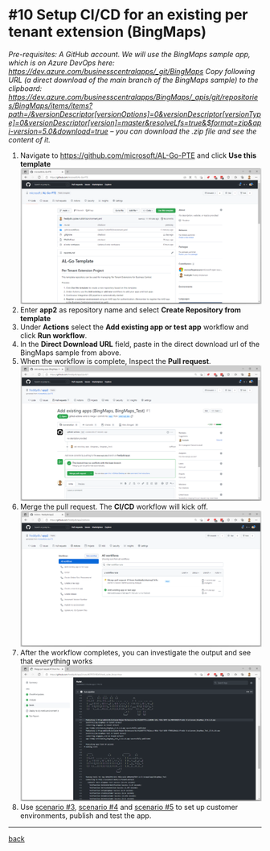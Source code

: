 # #10 Setup CI/CD for an existing per tenant extension (BingMaps)
*Pre-requisites: A GitHub account.
We will use the BingMaps sample app, which is on Azure DevOps here: https://dev.azure.com/businesscentralapps/_git/BingMaps
Copy following URL (a direct download of the main branch of the BingMaps sample) to the clipboard: https://dev.azure.com/businesscentralapps/BingMaps/_apis/git/repositories/BingMaps/items/items?path=/&versionDescriptor[versionOptions]=0&versionDescriptor[versionType]=0&versionDescriptor[version]=master&resolveLfs=true&$format=zip&api-version=5.0&download=true – you can download the .zip file and see the content of it.*

1. Navigate to https://github.com/microsoft/AL-Go-PTE and click **Use this template**
![Use this template](/images/10a.png)
1. Enter **app2** as repository name and select **Create Repository from template**
1. Under **Actions** select the **Add existing app or test app** workflow and click **Run workflow**.
1. In the **Direct Download URL** field, paste in the direct download url of the BingMaps sample from above.
1. When the workflow is complete, Inspect the **Pull request**.
![Pull Request](/images/10b.png)
1. Merge the pull request. The **CI/CD** workflow will kick off.
![CI/CD](/images/10c.png)
1. After the workflow completes, you can investigate the output and see that everything works
![Success](/images/10d.png)
1. Use [scenario #3](3.md), [scenario #4](4.md) and [scenario #5](5.md) to set up customer environments, publish and test the app.
---
[back](/README.md)
